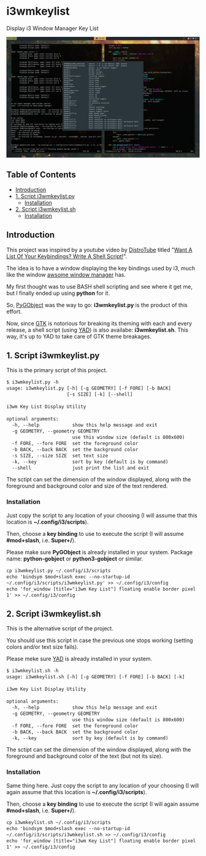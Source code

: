 # i3wmkeylist

Display i3 Window Manager Key List

![2021-09-05-215419_1680x1050_scrot.jpg](2021-09-05-215419_1680x1050_scrot.jpg)

## Table of Contents

<!-- vim-markdown-toc Marked -->

* [Introduction](#introduction)
* [1. Script i3wmkeylist.py](#1.-script-i3wmkeylist.py)
    * [Installation](#installation)
* [2. Script i3wmkeylist.sh](#2.-script-i3wmkeylist.sh)
    * [Installation](#installation)

<!-- vim-markdown-toc -->

## Introduction


This project was inspired by a youtube video by [DistroTube](https://www.youtube.com/channel/UCVls1GmFKf6WlTraIb_IaJg) titled "[Want A List Of Your Keybindings? Write A Shell Script!](https://www.youtube.com/watch?v=WkXyXIs-ZMI)".

The idea is to have a window displaying the key bindings used by i3, much like the window [awsome window manager](https://awesomewm.org/) has.

My first thought was to use BASH shell scripting and see where it get me, but I finally ended up using **python** for it.

So, [PyGObject](https://pygobject.readthedocs.io/) was the way to go: **i3wmkeylist.py** is the product of this effort.

Now, since [GTK](https://www.gtk.org/) is notorious for breaking its theming with each and every release, a shell script (using [YAD](https://github.com/v1cont/yad)) is also availabe: **i3wmkeylist.sh**. This way, it's up to YAD to take care of GTK theme breakages.



## 1. Script i3wmkeylist.py

This is the primary script of this project.

    $ i3wmkeylist.py -h
    usage: i3wmkeylist.py [-h] [-g GEOMETRY] [-f FORE] [-b BACK]
                          [-s SIZE] [-k] [--shell]

    i3wm Key List Display Utility

    optional arguments:
      -h, --help            show this help message and exit
      -g GEOMETRY, --geometry GEOMETRY
                            use this window size (default is 800x600)
      -f FORE, --fore FORE  set the foreground color
      -b BACK, --back BACK  set the background color
      -s SIZE, --size SIZE  set text size
      -k, --key             sort by key (default is by command)
      --shell               just print the list and exit

The sctipt can set the dimension of the window displayed, along with the foreground and background color and size of the text rendered.

### Installation

Just copy the script to any location of your choosing (I will assume that this location is **~/.config/i3/scripts**).

Then, choose a **key binding** to use to execute the script (I will assume **#mod+slash**, i.e. **Super+/**).

Please make sure **PyGObject** is already installed in your system. Package name: **python-gobject** or **python3-gobject** or similar.

    cp i3wmkeylist.py ~/.config/i3/scripts
    echo 'bindsym $mod+slash exec --no-startup-id ~/.config/i3/scripts/i3wmkeylist.py' >> ~/.config/i3/config
    echo 'for_window [title="i3wm Key List"] floating enable border pixel 1' >> ~/.config/i3/config


## 2. Script i3wmkeylist.sh

This is the alternative script of the project.

You should use this script in case the previous one stops working (setting colors and/or text size fails).

Please meke sure [YAD](https://github.com/v1cont/yad) is already installed in your system.

    $ i3wmkeylist.sh -h
    usage: i3wmkeylist.sh [-h] [-g GEOMETRY] [-f FORE] [-b BACK] [-k]

    i3wm Key List Display Utility

    optional arguments:
      -h, --help            show this help message and exit
      -g GEOMETRY, --geometry GEOMETRY
                            use this window size (default is 800x600)
      -f FORE, --fore FORE  set the foreground color
      -b BACK, --back BACK  set the background color
      -k, --key             sort by key (default is by command)

The sctipt can set the dimension of the window displayed, along with the foreground and background color of the text (but not its size).

### Installation

Same thing here. Just copy the script to any location of your choosing (I will again assume that this location is **~/.config/i3/scripts**).

Then, choose a **key binding** to use to execute the script (I will again assume **#mod+slash**, i.e. **Super+/**).

    cp i3wmkeylist.sh ~/.config/i3/scripts
    echo 'bindsym $mod+slash exec --no-startup-id ~/.config/i3/scripts/i3wmkeylist.sh >> ~/.config/i3/config
    echo 'for_window [title="i3wm Key List"] floating enable border pixel 1' >> ~/.config/i3/config




